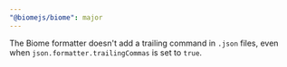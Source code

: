 ```yaml
---
"@biomejs/biome": major
---
```


The Biome formatter doesn't add a trailing command in `.json` files, even when `json.formatter.trailingCommas` is set to `true`.
